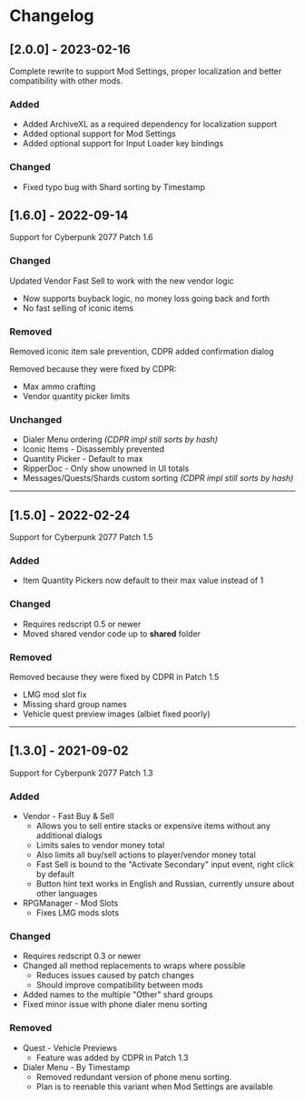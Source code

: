 # Changelog

## [2.0.0] - 2023-02-16

Complete rewrite to support Mod Settings, proper localization and better
compatibility with other mods.

### Added

 - Added ArchiveXL as a required dependency for localization support
 - Added optional support for Mod Settings
 - Added optional support for Input Loader key bindings

### Changed

 - Fixed typo bug with Shard sorting by Timestamp

## [1.6.0] - 2022-09-14

Support for Cyberpunk 2077 Patch 1.6

### Changed

Updated Vendor Fast Sell to work with the new vendor logic
 - Now supports buyback logic, no money loss going back and forth
 - No fast selling of iconic items

### Removed

Removed iconic item sale prevention, CDPR added confirmation dialog

Removed because they were fixed by CDPR:
 - Max ammo crafting
 - Vendor quantity picker limits

### Unchanged

 - Dialer Menu ordering *(CDPR impl still sorts by hash)*
 - Iconic Items - Disassembly prevented
 - Quantity Picker - Default to max
 - RipperDoc - Only show unowned in UI totals
 - Messages/Quests/Shards custom sorting *(CDPR impl still sorts by hash)*

---

## [1.5.0] - 2022-02-24

Support for Cyberpunk 2077 Patch 1.5

### Added

 - Item Quantity Pickers now default to their max value instead of 1

### Changed

 - Requires redscript 0.5 or newer
 - Moved shared vendor code up to **shared** folder

### Removed

Removed because they were fixed by CDPR in Patch 1.5
 - LMG mod slot fix
 - Missing shard group names
 - Vehicle quest preview images (albiet fixed poorly)

---

## [1.3.0] - 2021-09-02

Support for Cyberpunk 2077 Patch 1.3

### Added

 - Vendor - Fast Buy & Sell
   - Allows you to sell entire stacks or expensive items without any additional dialogs
   - Limits sales to vendor money total
   - Also limits all buy/sell actions to player/vendor money total
   - Fast Sell is bound to the "Activate Secondary" input event, right click by default
   - Button hint text works in English and Russian, currently unsure about other languages
 - RPGManager - Mod Slots
   - Fixes LMG mods slots


### Changed

 - Requires redscript 0.3 or newer
 - Changed all method replacements to wraps where possible
   - Reduces issues caused by patch changes
   - Should improve compatibility between mods
 - Added names to the multiple "Other" shard groups
 - Fixed minor issue with phone dialer menu sorting

### Removed

 - Quest - Vehicle Previews
   - Feature was added by CDPR in Patch 1.3
 - Dialer Menu - By Timestamp
   - Removed redundant version of phone menu sorting.
   - Plan is to reenable this variant when Mod Settings are available
